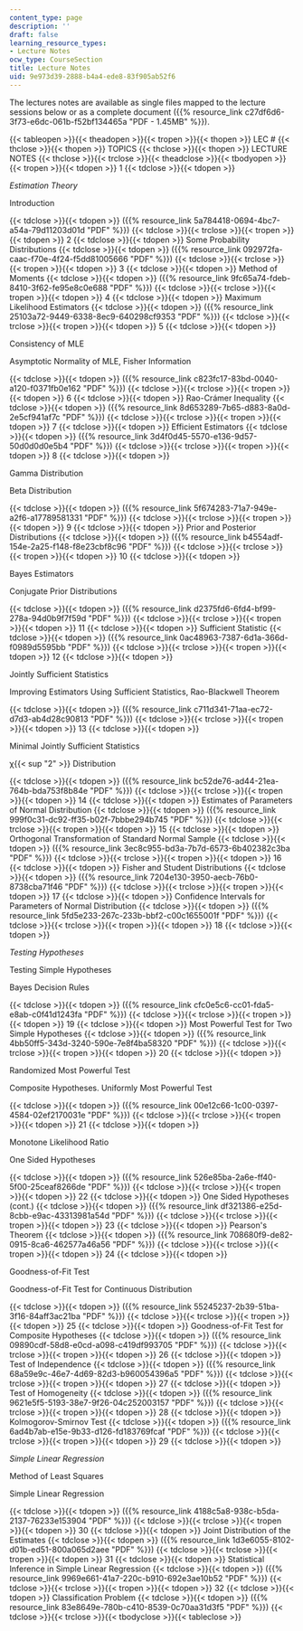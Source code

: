 ```yaml
---
content_type: page
description: ''
draft: false
learning_resource_types:
- Lecture Notes
ocw_type: CourseSection
title: Lecture Notes
uid: 9e973d39-2888-b4a4-ede8-83f905ab52f6
---
```

The lectures notes are available as single files mapped to the lecture sessions below or as a complete document ({{% resource_link c27df6d6-3f73-e6dc-061b-f52bf134465a "PDF - 1.45MB" %}}).

{{< tableopen >}}{{< theadopen >}}{{< tropen >}}{{< thopen >}}
LEC #
{{< thclose >}}{{< thopen >}}
TOPICS
{{< thclose >}}{{< thopen >}}
LECTURE NOTES
{{< thclose >}}{{< trclose >}}{{< theadclose >}}{{< tbodyopen >}}{{< tropen >}}{{< tdopen >}}
1
{{< tdclose >}}{{< tdopen >}}

*Estimation Theory*

Introduction

{{< tdclose >}}{{< tdopen >}}
({{% resource_link 5a784418-0694-4bc7-a54a-79d11203d01d "PDF" %}})
{{< tdclose >}}{{< trclose >}}{{< tropen >}}{{< tdopen >}}
2
{{< tdclose >}}{{< tdopen >}}
Some Probability Distributions
{{< tdclose >}}{{< tdopen >}}
({{% resource_link 092972fa-caac-f70e-4f24-f5dd81005666 "PDF" %}})
{{< tdclose >}}{{< trclose >}}{{< tropen >}}{{< tdopen >}}
3
{{< tdclose >}}{{< tdopen >}}
Method of Moments
{{< tdclose >}}{{< tdopen >}}
({{% resource_link 9fc65a74-fdeb-8410-3f62-fe95e8c0e688 "PDF" %}})
{{< tdclose >}}{{< trclose >}}{{< tropen >}}{{< tdopen >}}
4
{{< tdclose >}}{{< tdopen >}}
Maximum Likelihood Estimators
{{< tdclose >}}{{< tdopen >}}
({{% resource_link 25103a72-9449-6338-8ec9-640298cf9353 "PDF" %}})
{{< tdclose >}}{{< trclose >}}{{< tropen >}}{{< tdopen >}}
5
{{< tdclose >}}{{< tdopen >}}

Consistency of MLE

Asymptotic Normality of MLE, Fisher Information

{{< tdclose >}}{{< tdopen >}}
({{% resource_link c823fc17-83bd-0040-a120-f0371fb0e162 "PDF" %}})
{{< tdclose >}}{{< trclose >}}{{< tropen >}}{{< tdopen >}}
6
{{< tdclose >}}{{< tdopen >}}
Rao-Crámer Inequality
{{< tdclose >}}{{< tdopen >}}
({{% resource_link 8d653289-7b65-d883-8a0d-2e5cf941af7c "PDF" %}})
{{< tdclose >}}{{< trclose >}}{{< tropen >}}{{< tdopen >}}
7
{{< tdclose >}}{{< tdopen >}}
Efficient Estimators
{{< tdclose >}}{{< tdopen >}}
({{% resource_link 3d4f0d45-5570-e136-9d57-50d0d0d0e5b4 "PDF" %}})
{{< tdclose >}}{{< trclose >}}{{< tropen >}}{{< tdopen >}}
8
{{< tdclose >}}{{< tdopen >}}

Gamma Distribution

Beta Distribution

{{< tdclose >}}{{< tdopen >}}
({{% resource_link 5f674283-71a7-949e-a2f6-a17789581331 "PDF" %}})
{{< tdclose >}}{{< trclose >}}{{< tropen >}}{{< tdopen >}}
9
{{< tdclose >}}{{< tdopen >}}
Prior and Posterior Distributions
{{< tdclose >}}{{< tdopen >}}
({{% resource_link b4554adf-154e-2a25-f148-f8e23cbf8c96 "PDF" %}})
{{< tdclose >}}{{< trclose >}}{{< tropen >}}{{< tdopen >}}
10
{{< tdclose >}}{{< tdopen >}}

Bayes Estimators

Conjugate Prior Distributions

{{< tdclose >}}{{< tdopen >}}
({{% resource_link d2375fd6-6fd4-bf99-278a-94d0b9f7f59d "PDF" %}})
{{< tdclose >}}{{< trclose >}}{{< tropen >}}{{< tdopen >}}
11
{{< tdclose >}}{{< tdopen >}}
Sufficient Statistic
{{< tdclose >}}{{< tdopen >}}
({{% resource_link 0ac48963-7387-6d1a-366d-f0989d5595bb "PDF" %}})
{{< tdclose >}}{{< trclose >}}{{< tropen >}}{{< tdopen >}}
12
{{< tdclose >}}{{< tdopen >}}

Jointly Sufficient Statistics

Improving Estimators Using Sufficient Statistics, Rao-Blackwell Theorem

{{< tdclose >}}{{< tdopen >}}
({{% resource_link c711d341-71aa-ec72-d7d3-ab4d28c90813 "PDF" %}})
{{< tdclose >}}{{< trclose >}}{{< tropen >}}{{< tdopen >}}
13
{{< tdclose >}}{{< tdopen >}}

Minimal Jointly Sufficient Statistics

χ{{< sup "2" >}} Distribution

{{< tdclose >}}{{< tdopen >}}
({{% resource_link bc52de76-ad44-21ea-764b-bda753f8b84e "PDF" %}})
{{< tdclose >}}{{< trclose >}}{{< tropen >}}{{< tdopen >}}
14
{{< tdclose >}}{{< tdopen >}}
Estimates of Parameters of Normal Distribution
{{< tdclose >}}{{< tdopen >}}
({{% resource_link 999f0c31-dc92-ff35-b02f-7bbbe294b745 "PDF" %}})
{{< tdclose >}}{{< trclose >}}{{< tropen >}}{{< tdopen >}}
15
{{< tdclose >}}{{< tdopen >}}
Orthogonal Transformation of Standard Normal Sample
{{< tdclose >}}{{< tdopen >}}
({{% resource_link 3ec8c955-bd3a-7b7d-6573-6b402382c3ba "PDF" %}})
{{< tdclose >}}{{< trclose >}}{{< tropen >}}{{< tdopen >}}
16
{{< tdclose >}}{{< tdopen >}}
Fisher and Student Distributions
{{< tdclose >}}{{< tdopen >}}
({{% resource_link 7204e130-3950-aecb-76b0-8738cba71f46 "PDF" %}})
{{< tdclose >}}{{< trclose >}}{{< tropen >}}{{< tdopen >}}
17
{{< tdclose >}}{{< tdopen >}}
Confidence Intervals for Parameters of Normal Distribution
{{< tdclose >}}{{< tdopen >}}
({{% resource_link 5fd5e233-267c-233b-bbf2-c00c1655001f "PDF" %}})
{{< tdclose >}}{{< trclose >}}{{< tropen >}}{{< tdopen >}}
18
{{< tdclose >}}{{< tdopen >}}

*Testing Hypotheses*

Testing Simple Hypotheses

Bayes Decision Rules

{{< tdclose >}}{{< tdopen >}}
({{% resource_link cfc0e5c6-cc01-fda5-e8ab-c0f41d1243fa "PDF" %}})
{{< tdclose >}}{{< trclose >}}{{< tropen >}}{{< tdopen >}}
19
{{< tdclose >}}{{< tdopen >}}
Most Powerful Test for Two Simple Hypotheses
{{< tdclose >}}{{< tdopen >}}
({{% resource_link 4bb50ff5-343d-3240-590e-7e8f4ba58320 "PDF" %}})
{{< tdclose >}}{{< trclose >}}{{< tropen >}}{{< tdopen >}}
20
{{< tdclose >}}{{< tdopen >}}

Randomized Most Powerful Test

Composite Hypotheses. Uniformly Most Powerful Test

{{< tdclose >}}{{< tdopen >}}
({{% resource_link 00e12c66-1c00-0397-4584-02ef2170031e "PDF" %}})
{{< tdclose >}}{{< trclose >}}{{< tropen >}}{{< tdopen >}}
21
{{< tdclose >}}{{< tdopen >}}

Monotone Likelihood Ratio

One Sided Hypotheses

{{< tdclose >}}{{< tdopen >}}
({{% resource_link 526e85ba-2a6e-ff40-5f00-25ceaf8266de "PDF" %}})
{{< tdclose >}}{{< trclose >}}{{< tropen >}}{{< tdopen >}}
22
{{< tdclose >}}{{< tdopen >}}
One Sided Hypotheses (cont.)
{{< tdclose >}}{{< tdopen >}}
({{% resource_link df321386-e25d-8cbb-e9ac-43313981a54d "PDF" %}})
{{< tdclose >}}{{< trclose >}}{{< tropen >}}{{< tdopen >}}
23
{{< tdclose >}}{{< tdopen >}}
Pearson's Theorem
{{< tdclose >}}{{< tdopen >}}
({{% resource_link 708680f9-de82-0915-8ca6-462577a46a56 "PDF" %}})
{{< tdclose >}}{{< trclose >}}{{< tropen >}}{{< tdopen >}}
24
{{< tdclose >}}{{< tdopen >}}

Goodness-of-Fit Test

Goodness-of-Fit Test for Continuous Distribution

{{< tdclose >}}{{< tdopen >}}
({{% resource_link 55245237-2b39-51ba-3f16-84aff3ac21ba "PDF" %}})
{{< tdclose >}}{{< trclose >}}{{< tropen >}}{{< tdopen >}}
25
{{< tdclose >}}{{< tdopen >}}
Goodness-of-Fit Test for Composite Hypotheses
{{< tdclose >}}{{< tdopen >}}
({{% resource_link 09890cdf-58d8-e0cd-a098-c419df993705 "PDF" %}})
{{< tdclose >}}{{< trclose >}}{{< tropen >}}{{< tdopen >}}
26
{{< tdclose >}}{{< tdopen >}}
Test of Independence
{{< tdclose >}}{{< tdopen >}}
({{% resource_link 68a59e9c-46e7-4d69-82d3-b960054396a5 "PDF" %}})
{{< tdclose >}}{{< trclose >}}{{< tropen >}}{{< tdopen >}}
27
{{< tdclose >}}{{< tdopen >}}
Test of Homogeneity
{{< tdclose >}}{{< tdopen >}}
({{% resource_link 9621e5f5-5193-38e7-9f26-04c252003157 "PDF" %}})
{{< tdclose >}}{{< trclose >}}{{< tropen >}}{{< tdopen >}}
28
{{< tdclose >}}{{< tdopen >}}
Kolmogorov-Smirnov Test
{{< tdclose >}}{{< tdopen >}}
({{% resource_link 6ad4b7ab-e15e-9b33-d126-fd183769fcaf "PDF" %}})
{{< tdclose >}}{{< trclose >}}{{< tropen >}}{{< tdopen >}}
29
{{< tdclose >}}{{< tdopen >}}

*Simple Linear Regression*

Method of Least Squares

Simple Linear Regression

{{< tdclose >}}{{< tdopen >}}
({{% resource_link 4188c5a8-938c-b5da-2137-76233e153904 "PDF" %}})
{{< tdclose >}}{{< trclose >}}{{< tropen >}}{{< tdopen >}}
30
{{< tdclose >}}{{< tdopen >}}
Joint Distribution of the Estimates
{{< tdclose >}}{{< tdopen >}}
({{% resource_link 1d3e6055-8102-d01b-ed51-800a065d2aee "PDF" %}})
{{< tdclose >}}{{< trclose >}}{{< tropen >}}{{< tdopen >}}
31
{{< tdclose >}}{{< tdopen >}}
Statistical Inference in Simple Linear Regression
{{< tdclose >}}{{< tdopen >}}
({{% resource_link 9969e661-41a7-220c-b910-692e3ae10b52 "PDF" %}})
{{< tdclose >}}{{< trclose >}}{{< tropen >}}{{< tdopen >}}
32
{{< tdclose >}}{{< tdopen >}}
Classification Problem
{{< tdclose >}}{{< tdopen >}}
({{% resource_link 83e8649e-780b-c410-8539-0c70aa31d3f5 "PDF" %}})
{{< tdclose >}}{{< trclose >}}{{< tbodyclose >}}{{< tableclose >}}